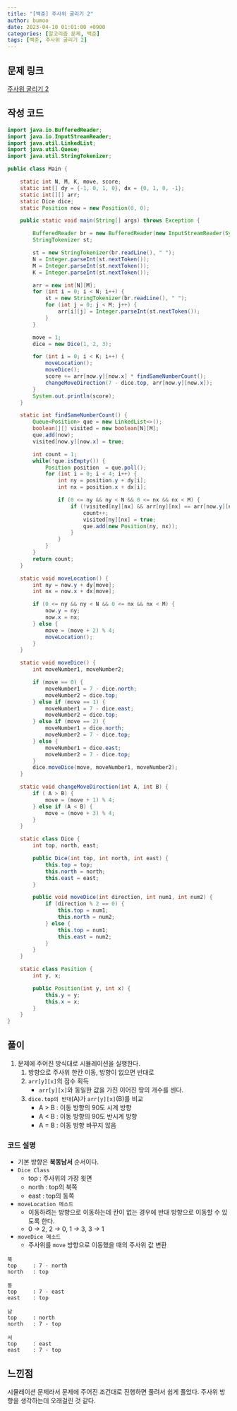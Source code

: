```yaml
---
title: "[백준] 주사위 굴리기 2"
author: bumoo
date: 2023-04-10 01:01:00 +0900
categories: [알고리즘 문제, 백준]
tags: [백준, 주사위 굴리기 2]
---
```


## 문제 링크

[주사위 굴리기 2](https://www.acmicpc.net/problem/23288)

## 작성 코드

```java
import java.io.BufferedReader;
import java.io.InputStreamReader;
import java.util.LinkedList;
import java.util.Queue;
import java.util.StringTokenizer;

public class Main {

    static int N, M, K, move, score;
    static int[] dy = {-1, 0, 1, 0}, dx = {0, 1, 0, -1};
    static int[][] arr;
    static Dice dice;
    static Position now = new Position(0, 0);

    public static void main(String[] args) throws Exception {

        BufferedReader br = new BufferedReader(new InputStreamReader(System.in));
        StringTokenizer st;

        st = new StringTokenizer(br.readLine(), " ");
        N = Integer.parseInt(st.nextToken());
        M = Integer.parseInt(st.nextToken());
        K = Integer.parseInt(st.nextToken());

        arr = new int[N][M];
        for (int i = 0; i < N; i++) {
            st = new StringTokenizer(br.readLine(), " ");
            for (int j = 0; j < M; j++) {
                arr[i][j] = Integer.parseInt(st.nextToken());
            }
        }

        move = 1;
        dice = new Dice(1, 2, 3);

        for (int i = 0; i < K; i++) {
            moveLocation();
            moveDice();
            score += arr[now.y][now.x] * findSameNumberCount();
            changeMoveDirection(7 - dice.top, arr[now.y][now.x]);
        }
        System.out.println(score);
    }

    static int findSameNumberCount() {
        Queue<Position> que = new LinkedList<>();
        boolean[][] visited = new boolean[N][M];
        que.add(now);
        visited[now.y][now.x] = true;

        int count = 1;
        while(!que.isEmpty()) {
            Position position  = que.poll();
            for (int i = 0; i < 4; i++) {
                int ny = position.y + dy[i];
                int nx = position.x + dx[i];

                if (0 <= ny && ny < N && 0 <= nx && nx < M) {
                    if (!visited[ny][nx] && arr[ny][nx] == arr[now.y][now.x]) {
                        count++;
                        visited[ny][nx] = true;
                        que.add(new Position(ny, nx));
                    }
                }
            }
        }
        return count;
    }

    static void moveLocation() {
        int ny = now.y + dy[move];
        int nx = now.x + dx[move];

        if (0 <= ny && ny < N && 0 <= nx && nx < M) {
            now.y = ny;
            now.x = nx;
        } else {
            move = (move + 2) % 4;
            moveLocation();
        }
    }

    static void moveDice() {
        int moveNumber1, moveNumber2;

        if (move == 0) {
            moveNumber1 = 7 - dice.north;
            moveNumber2 = dice.top;
        } else if (move == 1) {
            moveNumber1 = 7 - dice.east;
            moveNumber2 = dice.top;
        } else if (move == 2) {
            moveNumber1 = dice.north;
            moveNumber2 = 7 - dice.top;
        } else {
            moveNumber1 = dice.east;
            moveNumber2 = 7 - dice.top;
        }
        dice.moveDice(move, moveNumber1, moveNumber2);
    }

    static void changeMoveDirection(int A, int B) {
        if ( A > B) {
            move = (move + 1) % 4;
        } else if (A < B) {
            move = (move + 3) % 4;
        }
    }

    static class Dice {
        int top, north, east;

        public Dice(int top, int north, int east) {
            this.top = top;
            this.north = north;
            this.east = east;
        }

        public void moveDice(int direction, int num1, int num2) {
            if (direction % 2 == 0) {
                this.top = num1;
                this.north = num2;
            } else {
                this.top = num1;
                this.east = num2;
            }
        }
    }

    static class Position {
        int y, x;

        public Position(int y, int x) {
            this.y = y;
            this.x = x;
        }
    }
}
```

## 풀이
1. 문제에 주어진 방식대로 시뮬레이션을 실행한다.
    1. 방향으로 주사위 한칸 이동, 방향이 없으면 반대로
    2. `arr[y][x]`의 점수 획득
        - `arr[y][x]`와 동일한 값을 가진 이어진 땅의 개수를 센다.
    3. `dice.top의 반대`(A)가 `arr[y][x]`(B)를 비교
        - A > B : 이동 방향의 90도 시계 방향
        - A < B : 이동 방향의 90도 반시계 방향
        - A = B : 이동 방향 바꾸지 않음

### 코드 설명
- 기본 방향은 **북동남서** 순서이다.
- `Dice Class`
    - top : 주사위의 가장 윗면
    - north : top의 북쪽
    - east : top의 동쪽
- `moveLocation 메소드`
    - 이동하려는 방향으로 이동하는데 칸이 없는 경우에 반대 방향으로 이동할 수 있도록 한다.
    - 0 -> 2, 2 -> 0, 1 -> 3, 3 -> 1
- `moveDice 메소드`
    - 주사위를 `move` 방향으로 이동했을 때의 주사위 값 변환

```text
북
top     : 7 - north
north   : top

동
top     : 7 - east
east    : top

남
top     : north
north   : 7 - top

서
top     : east
east    : 7 - top
```
## 느낀점
시뮬레이션 문제라서 문제에 주어진 조건대로 진행하면 풀려서 쉽게 풀었다. 주사위 방향을 생각하는데 오래걸린 것 같다.
